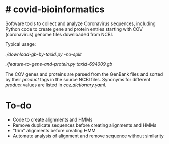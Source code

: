 # # covid-bioinformatics
Software tools to collect and analyze Coronavirus sequences, including Python code to create gene and protein entries 
starting with COV (coronavirus) genome files downloaded from NCBI.

Typical usage:

*./download-gb-by-taxid.py -no-split*

*./feature-to-gene-and-protein.py taxid-694009.gb*

The COV genes and proteins are parsed from the GenBank files and sorted by their *product* tags in the source NCBI files.
Synonyms for different *product* values are listed in *cov_dictionary.yaml*.


# To-do
* Code to create alignments and HMMs
* Remove duplicate sequences before creating alignments and HMMs
* "trim" alignments before creating HMM
* Automate analysis of alignment and remove sequence without similarity
